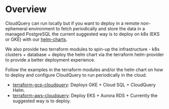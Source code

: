 # Overview

CloudQuery can run locally but if you want to deploy in a remote non-ephemeral environment to fetch periodically and store the data in a managed PostgreSQL the current suggested way is to deploy on k8s (EKS or GKE) with our [helm-charts](https://github.com/cloudquery/helm-charts).

We also provide two terraform modules to spin-up the infrastructure - k8s clusters + database + deploy the helm chart via the terraform helm-provider to provide a better deployment experience.

Follow the examples in the terraform modules and/or the helm chart on how to deploy and configure CloudQuery to run periodically in the cloud.

- [terraform-gcp-cloudquery](https://github.com/cloudquery/terraform-gcp-cloudquery): Deploys GKE + Cloud SQL + CloudQuery Helm.
- [terraform-aws-cloudquery](https://github.com/cloudquery/terraform-aws-cloudquery): Deploy EKS + Aurora RDS +
  Currently the suggested way is to deploy.
